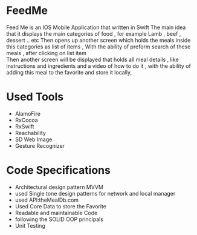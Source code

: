 # FeedMe
Feed Me is an IOS Mobile Application that written in 
Swift The main idea that it displays the main categories of food , for example Lamb , beef , dessert .. etc
Then opens up another screen which holds the meals inside this categories as list of items ,
With the ability of preform search of these meals , after clicking on list item  
Then another screen will be displayed that holds all meal details , like instructions and ingredients and a video of how to do it , with the ability of adding this meal to the favorite and store it locally,
# Used Tools 
- AlamoFire
- RxCocoa
- RxSwift
- Reachability
- SD Web Image
- Gesture Recognizer 

# Code Specifications 
- Architectural design pattern MVVM
- used Single tone design patterns for network and local manager
- used API:theMealDb.com
- Used Core Data to store the Favorite
- Readable and maintainable Code 
- following the SOLID OOP principals
- Unit Testing
